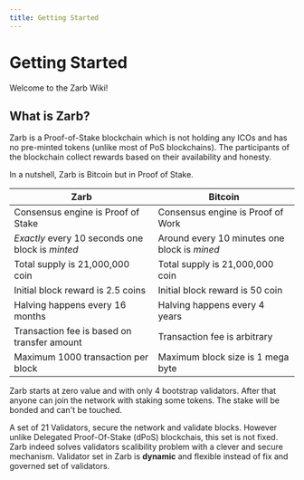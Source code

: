 ```yaml
---
title: Getting Started
---
```


# Getting Started

Welcome to the Zarb Wiki!

## What is Zarb?

Zarb is a Proof-of-Stake blockchain which is not holding any ICOs and has no pre-minted tokens
(unlike most of PoS blockchains). The participants of the blockchain collect rewards based on their
availability and honesty.

In a nutshell, Zarb is Bitcoin but in Proof of Stake.

| Zarb                                             | Bitcoin                                      |
| ------------------------------------------------ | -------------------------------------------- |
| Consensus engine is Proof of Stake               | Consensus engine is Proof of Work            |
| _Exactly_ every 10 seconds one block is _minted_ | Around every 10 minutes one block is _mined_ |
| Total supply is 21,000,000 coin                  | Total supply is 21,000,000 coin              |
| Initial block reward is 2.5 coins                | Initial block reward is 50 coin              |
| Halving happens every 16 months                  | Halving happens every 4 years                |
| Transaction fee is based on transfer amount      | Transaction fee is arbitrary                 |
| Maximum 1000 transaction per block               | Maximum block size is 1 mega byte            |

Zarb starts at zero value and with only 4 bootstrap validators. After that anyone can join the network with staking some tokens. The stake will be bonded and can't be touched.

A set of 21 Validators, secure the network and validate blocks. However unlike Delegated Proof-Of-Stake (dPoS) blockchais, this set is not fixed.
Zarb indeed solves validators scalibility problem with a clever and secure mechanism. Validator set in Zarb is **dynamic** and flexible instead of fix and governed set of validators.
